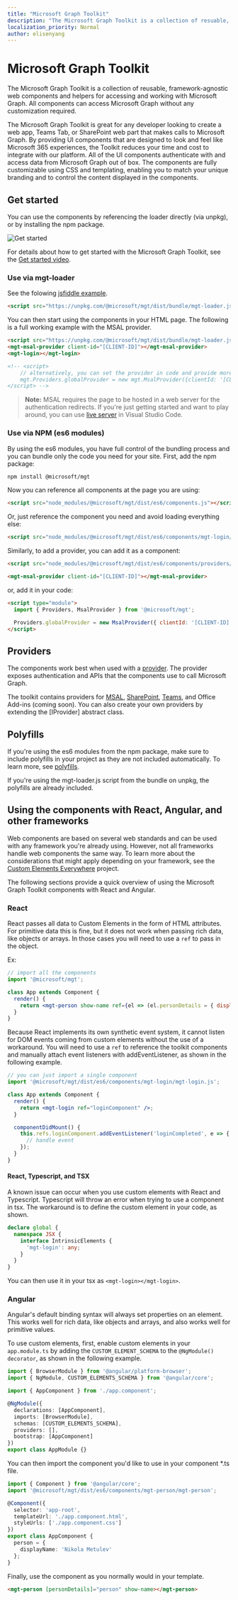 ```yaml
---
title: "Microsoft Graph Toolkit"
description: "The Microsoft Graph Toolkit is a collection of resuable, framework-agnostic web components and helpers for accessing and working with Microsoft Graph."
localization_priority: Normal
author: elisenyang
---
```


# Microsoft Graph Toolkit

The Microsoft Graph Toolkit is a collection of reusable, framework-agnostic web components and helpers for accessing and working with Microsoft Graph. All components can access Microsoft Graph without any customization required.

The Microsoft Graph Toolkit is great for any developer looking to create a web app, Teams Tab, or SharePoint web part that makes calls to Microsoft Graph. By providing UI components that are designed to look and feel like Microsoft 365 experiences, the Toolkit reduces your time and cost to integrate with our platform. All of the UI components authenticate with and access data from Microsoft Graph out of box. The components are fully customizable using CSS and templating, enabling you to match your unique branding and to control the content displayed in the components.

## Get started

You can use the components by referencing the loader directly (via unpkg), or by installing the npm package.

![Get started](/images/get-started.gif)

For details about how to get started with the Microsoft Graph Toolkit, see the [Get started video](https://www.youtube.com/watch?v=oZCGb2MMxa0).

### Use via mgt-loader

See the folowing [jsfiddle example](https://jsfiddle.net/metulev/9phqxLd5/).

```html
<script src="https://unpkg.com/@microsoft/mgt/dist/bundle/mgt-loader.js"></script>
```

You can then start using the components in your HTML page. The following is a full working example with the MSAL provider.

```html
<script src="https://unpkg.com/@microsoft/mgt/dist/bundle/mgt-loader.js"></script>
<mgt-msal-provider client-id="[CLIENT-ID]"></mgt-msal-provider>
<mgt-login></mgt-login>

<!-- <script>
    // alternatively, you can set the provider in code and provide more options
    mgt.Providers.globalProvider = new mgt.MsalProvider({clientId: '[CLIENT-ID]'});
</script> -->
```

> **Note:** MSAL requires the page to be hosted in a web server for the authentication redirects. If you're just getting started and want to play around, you can use [live server](https://marketplace.visualstudio.com/items?itemName=ritwickdey.LiveServer) in Visual Studio Code.

### Use via NPM (es6 modules)

By using the es6 modules, you have full control of the bundling process and you can bundle only the code you need for your site. First, add the npm package:

```bash
npm install @microsoft/mgt
```

Now you can reference all components at the page you are using:

```html
<script src="node_modules/@microsoft/mgt/dist/es6/components.js"></script>
```

Or, just reference the component you need and avoid loading everything else:

```html
<script src="node_modules/@microsoft/mgt/dist/es6/components/mgt-login/mgt-login.js"></script>
```

Similarly, to add a provider, you can add it as a component:

```html
<script src="node_modules/@microsoft/mgt/dist/es6/components/providers/mgt-msal-provider.js"></script>

<mgt-msal-provider client-id="[CLIENT-ID]"></mgt-msal-provider>
```

or, add it in your code:

```html
<script type="module">
  import { Providers, MsalProvider } from '@microsoft/mgt';

  Providers.globalProvider = new MsalProvider({ clientId: '[CLIENT-ID]' });
</script>
```

## Providers

The components work best when used with a [provider](./providers.md). The provider exposes authentication and APIs that the components use to call Microsoft Graph.

The toolkit contains providers for [MSAL](./providers/msal.md), [SharePoint](./providers/sharepoint.md), [Teams](./providers/teams.md), and Office Add-ins (coming soon). You can also create your own providers by extending the [IProvider] abstract class.

## Polyfills

If you're using the es6 modules from the npm package, make sure to include polyfills in your project as they are not included automatically. To learn more, see [polyfills](https://www.webcomponents.org/polyfills).

If you're using the mgt-loader.js script from the bundle on unpkg, the polyfills are already included.


## Using the components with React, Angular, and other frameworks

Web components are based on several web standards and can be used with any framework you're already using. However, not all frameworks handle web components the same way. To learn more about the considerations that might apply depending on your framework, see the [Custom Elements Everywhere](https://custom-elements-everywhere.com/) project.

The following sections provide a quick overview of using the Microsoft Graph Toolkit components with React and Angular.

### React

React passes all data to Custom Elements in the form of HTML attributes. For primitive data this is fine, but it does not work when passing rich data, like objects or arrays. In those cases you will need to use a `ref` to pass in the object.

Ex:

```jsx
// import all the components
import '@microsoft/mgt';

class App extends Component {
  render() {
    return <mgt-person show-name ref={el => (el.personDetails = { displayName: 'Nikola Metulev' })} />;
  }
}
```

Because React implements its own synthetic event system, it cannot listen for DOM events coming from custom elements without the use of a workaround. You will need to use a `ref` to reference the toolkit components and manually attach event listeners with addEventListener, as shown in the following example.

```jsx
// you can just import a single component
import '@microsoft/mgt/dist/es6/components/mgt-login/mgt-login.js';

class App extends Component {
  render() {
    return <mgt-login ref="loginComponent" />;
  }

  componentDidMount() {
    this.refs.loginComponent.addEventListener('loginCompleted', e => {
      // handle event
    });
  }
}
```

#### React, Typescript, and TSX

A known issue can occur when you use custom elements with React and Typescript. Typescript will throw an error when trying to use a component in tsx. The workaround is to define the custom element in your code, as shown.

```ts
declare global {
  namespace JSX {
    interface IntrinsicElements {
      'mgt-login': any;
    }
  }
}
```

You can then use it in your tsx as `<mgt-login></mgt-login>`.

### Angular

Angular's default binding syntax will always set properties on an element. This works well for rich data, like objects and arrays, and also works well for primitive values.

To use custom elements, first, enable custom elements in your `app.module.ts` by adding the `CUSTOM_ELEMENT_SCHEMA` to the `@NgModule() decorator`, as shown in the following example.

```ts
import { BrowserModule } from '@angular/platform-browser';
import { NgModule, CUSTOM_ELEMENTS_SCHEMA } from '@angular/core';

import { AppComponent } from './app.component';

@NgModule({
  declarations: [AppComponent],
  imports: [BrowserModule],
  schemas: [CUSTOM_ELEMENTS_SCHEMA],
  providers: [],
  bootstrap: [AppComponent]
})
export class AppModule {}
```

You can then import the component you'd like to use in your component \*.ts file.

```ts
import { Component } from '@angular/core';
import '@microsoft/mgt/dist/es6/components/mgt-person/mgt-person';

@Component({
  selector: 'app-root',
  templateUrl: './app.component.html',
  styleUrls: ['./app.component.css']
})
export class AppComponent {
  person = {
    displayName: 'Nikola Metulev'
  };
}
```

Finally, use the component as you normally would in your template.

```html
<mgt-person [personDetails]="person" show-name></mgt-person>
```
